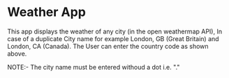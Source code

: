# Weather App


This app displays the weather of any city (in the open weathermap API),  In case of a duplicate City name for example London, GB (Great Britain) and London, CA (Canada). 
The User can enter the country code as shown above. 

NOTE:- The city name must be entered withoud a dot i.e. "."
